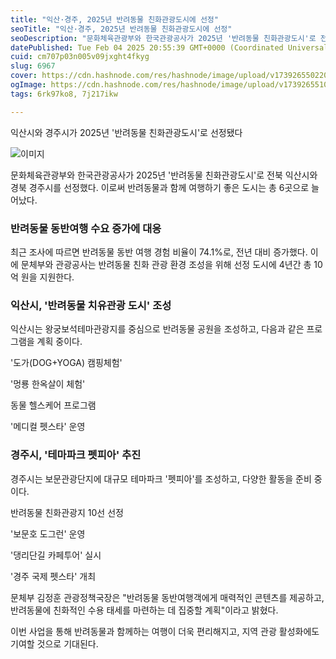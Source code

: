 ```yaml
---
title: "익산·경주, 2025년 반려동물 친화관광도시에 선정"
seoTitle: "익산·경주, 2025년 반려동물 친화관광도시에 선정"
seoDescription: "문화체육관광부와 한국관광공사가 2025년 '반려동물 친화관광도시'로 전북 익산시와 경북 경주시를 선정했다. 이로써 반려동물과 함께 여행하기 좋은 도시는 총 6곳으로 늘어났다."
datePublished: Tue Feb 04 2025 20:55:39 GMT+0000 (Coordinated Universal Time)
cuid: cm707p03n005v09jxght4fkyg
slug: 6967
cover: https://cdn.hashnode.com/res/hashnode/image/upload/v1739265502205/c0119a42-9182-44cf-8414-37c48da0260e.webp
ogImage: https://cdn.hashnode.com/res/hashnode/image/upload/v1739265510087/acb38c6e-5203-4cbd-a90f-672ef8b7fecd.webp
tags: 6rk97ko8, 7j217ikw

---
```



익산시와 경주시가 2025년 '반려동물 친화관광도시'로 선정됐다

![이미지](https://cdn.hashnode.com/res/hashnode/image/upload/v1739262008410/9644e2b7-77f7-441d-be2a-6d8e17d80115.jpeg)

문화체육관광부와 한국관광공사가 2025년 '반려동물 친화관광도시'로 전북 익산시와 경북 경주시를 선정했다. 이로써 반려동물과 함께 여행하기 좋은 도시는 총 6곳으로 늘어났다.

### 반려동물 동반여행 수요 증가에 대응

최근 조사에 따르면 반려동물 동반 여행 경험 비율이 74.1%로, 전년 대비 증가했다. 이에 문체부와 관광공사는 반려동물 친화 관광 환경 조성을 위해 선정 도시에 4년간 총 10억 원을 지원한다.

### 익산시, '반려동물 치유관광 도시' 조성

익산시는 왕궁보석테마관광지를 중심으로 반려동물 공원을 조성하고, 다음과 같은 프로그램을 계획 중이다.

'도가(DOG+YOGA) 캠핑체험'

'멍룡 한옥살이 체험'

동물 헬스케어 프로그램

'메디컬 펫스타' 운영

### 경주시, '테마파크 펫피아' 추진

경주시는 보문관광단지에 대규모 테마파크 '펫피아'를 조성하고, 다양한 활동을 준비 중이다.

반려동물 친화관광지 10선 선정

'보문호 도그런' 운영

'댕리단길 카페투어' 실시

'경주 국제 펫스타' 개최

문체부 김정훈 관광정책국장은 "반려동물 동반여행객에게 매력적인 콘텐츠를 제공하고, 반려동물에 친화적인 수용 태세를 마련하는 데 집중할 계획"이라고 밝혔다.

이번 사업을 통해 반려동물과 함께하는 여행이 더욱 편리해지고, 지역 관광 활성화에도 기여할 것으로 기대된다.